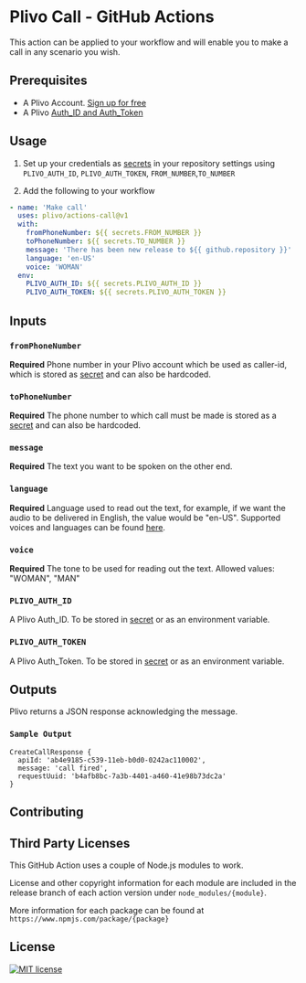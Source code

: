 # Plivo Call - GitHub Actions

This action can be applied to your workflow and will enable you to make a call in any scenario you wish.

## Prerequisites

- A Plivo Account. [Sign up for free](https://console.plivo.com/accounts/register/)
- A Plivo [Auth_ID and Auth_Token](https://console.plivo.com/dashboard/)

## Usage

1. Set up your credentials as [secrets](https://docs.github.com/en/actions/reference/encrypted-secrets) in your repository settings using `PLIVO_AUTH_ID`, `PLIVO_AUTH_TOKEN`, `FROM_NUMBER`,`TO_NUMBER`

2. Add the following to your workflow

```yml
- name: 'Make call'
  uses: plivo/actions-call@v1
  with:
    fromPhoneNumber: ${{ secrets.FROM_NUMBER }}
    toPhoneNumber: ${{ secrets.TO_NUMBER }}
    message: 'There has been new release to ${{ github.repository }}'
    language: 'en-US'
    voice: 'WOMAN'
  env:
    PLIVO_AUTH_ID: ${{ secrets.PLIVO_AUTH_ID }}
    PLIVO_AUTH_TOKEN: ${{ secrets.PLIVO_AUTH_TOKEN }}
```

## Inputs

### `fromPhoneNumber`

**Required** Phone number in your Plivo account which be used as caller-id, which is stored as [secret](https://docs.github.com/en/actions/reference/encrypted-secrets) and can also be hardcoded.

### `toPhoneNumber`

**Required** The phone number to which call must be made is stored as a [secret](https://docs.github.com/en/actions/reference/encrypted-secrets) and can also be hardcoded.

### `message`

**Required** The text you want to be spoken on the other end.

### `language`

**Required** Language used to read out the text, for example, if we want the audio to be delivered in English, the value would be "en-US". Supported voices and languages can be found [here](https://www.plivo.com/docs/voice/xml/speak/).

### `voice`

**Required** The tone to be used for reading out the text. Allowed values: "WOMAN", "MAN"

### `PLIVO_AUTH_ID`

A Plivo Auth_ID. To be stored in [secret](https://docs.github.com/en/actions/reference/environments) or as an environment variable.

### `PLIVO_AUTH_TOKEN`

A Plivo Auth_Token. To be stored in [secret](https://docs.github.com/en/actions/reference/environments) or as an environment variable.

## Outputs

Plivo returns a JSON response acknowledging the message.
### `Sample Output`

```
CreateCallResponse {
  apiId: 'ab4e9185-c539-11eb-b0d0-0242ac110002',
  message: 'call fired',
  requestUuid: 'b4afb8bc-7a3b-4401-a460-41e98b73dc2a'
}
```
## Contributing

## Third Party Licenses

This GitHub Action uses a couple of Node.js modules to work.

License and other copyright information for each module are included in the release branch of each action version under `node_modules/{module}`.

More information for each package can be found at `https://www.npmjs.com/package/{package}`

## License

[![MIT license](https://img.shields.io/badge/License-MIT-blue.svg)](https://lbesson.mit-license.org/)
